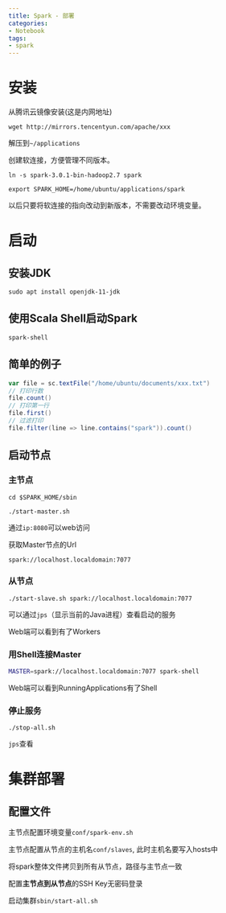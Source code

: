 ```yaml
---
title: Spark - 部署
categories:
- Notebook
tags:
- spark
---
```


# 安装

从腾讯云镜像安装(这是内网地址)

`wget http://mirrors.tencentyun.com/apache/xxx`

解压到`~/applications`

创建软连接，方便管理不同版本。

`ln -s spark-3.0.1-bin-hadoop2.7 spark`

`export SPARK_HOME=/home/ubuntu/applications/spark`

以后只要将软连接的指向改动到新版本，不需要改动环境变量。

# 启动

## 安装JDK

`sudo apt install openjdk-11-jdk`

## 使用Scala Shell启动Spark

`spark-shell`

## 简单的例子

```scala
var file = sc.textFile("/home/ubuntu/documents/xxx.txt")
// 打印行数
file.count()
// 打印第一行
file.first()
// 过滤打印
file.filter(line => line.contains("spark")).count()
```

## 启动节点

### 主节点

`cd $SPARK_HOME/sbin`

`./start-master.sh`

通过`ip:8080`可以web访问

获取Master节点的Url

`spark://localhost.localdomain:7077`

### 从节点

`./start-slave.sh spark://localhost.localdomain:7077`

可以通过`jps`（显示当前的Java进程）查看启动的服务

Web端可以看到有了Workers

### 用Shell连接Master

```sh
MASTER=spark://localhost.localdomain:7077 spark-shell
```

Web端可以看到RunningApplications有了Shell

### 停止服务

`./stop-all.sh`

`jps`查看

# 集群部署

## 配置文件

主节点配置环境变量`conf/spark-env.sh`

主节点配置从节点的主机名`conf/slaves`, 此时主机名要写入hosts中

将spark整体文件拷贝到所有从节点，路径与主节点一致

配置**主节点到从节点**的SSH Key无密码登录

启动集群`sbin/start-all.sh`







